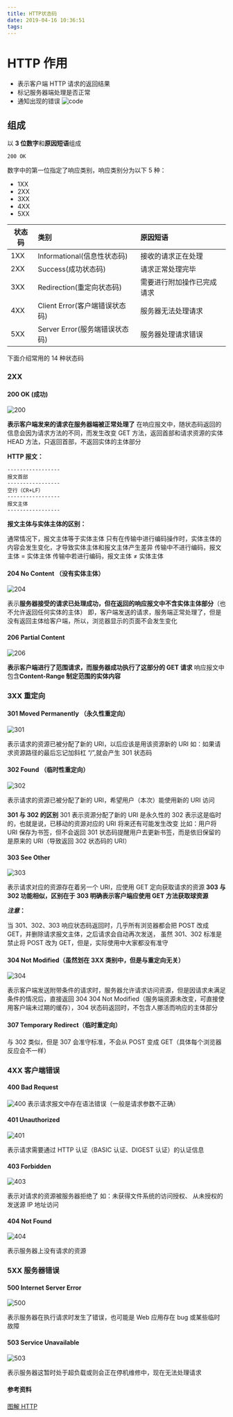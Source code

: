```yaml
---
title: HTTP状态码
date: 2019-04-16 10:36:51
tags:
---
```


# HTTP 作用

- 表示客户端 HTTP 请求的返回结果
- 标记服务器端处理是否正常
- 通知出现的错误
  ![code](HTTP状态码/code.jpg)

## 组成

以 **3 位数字**和**原因短语**组成

```
200 OK
```

数字中的第一位指定了响应类别，响应类别分为以下 5 种：

- 1XX
- 2XX
- 3XX
- 4XX
- 5XX

| 状态码 | 类别                           | 原因短语                   |
| ------ | :----------------------------- | :------------------------- |
| 1XX    | Informational(信息性状态码)    | 接收的请求正在处理         |
| 2XX    | Success(成功状态码)            | 请求正常处理完毕           |
| 3XX    | Redirection(重定向状态码)      | 需要进行附加操作已完成请求 |
| 4XX    | Client Error(客户端错误状态码) | 服务器无法处理请求         |
| 5XX    | Server Error(服务端错误状态码) | 服务器处理请求错误         |

下面介绍常用的 14 种状态码

### 2XX

#### 200 OK (成功)

![200](HTTP状态码/200.jpg)

**表示客户端发来的请求在服务器端被正常处理了**
在响应报文中，随状态码返回的信息会因为请求方法的不同，而发生改变
GET 方法，返回首部和请求资源的实体
HEAD 方法，只返回首部，不返回实体的主体部分

**HTTP 报文：**

```
-----------------
报文首部
-----------------
空行（CR+LF）
-----------------
报文主体
-----------------
```

**报文主体与实体主体的区别：**

通常情况下，报文主体等于实体主体
只有在传输中进行编码操作时，实体主体的内容会发生变化，才导致实体主体和报文主体产生差异
传输中不进行编码，报文主体 = 实体主体
传输中若进行编码，报文主体 ≠ 实体主体

#### 204 No Content （没有实体主体）

![204](HTTP状态码/204.jpg)

表示**服务器接受的请求已处理成功，但在返回的响应报文中不含实体主体部分**（也不允许返回任何实体的主体）
即，客户端发送的请求，服务端正常处理了，但是没有返回主体给客户端，所以，浏览器显示的页面不会发生变化

#### 206 Partial Content

![206](HTTP状态码/206.jpg)

**表示客户端进行了范围请求，而服务器成功执行了这部分的 GET 请求**
响应报文中包含**Content-Range 制定范围的实体内容**

### 3XX 重定向

#### 301 Moved Permanently （永久性重定向）

![301](HTTP状态码/301.jpg)

表示请求的资源已被分配了新的 URI，以后应该是用该资源新的 URI
如：如果请求资源路径的最后忘记加斜杠 “/”,就会产生 301 状态码

#### 302 Found （临时性重定向）

![302](HTTP状态码/302.jpg)

表示请求的资源已被分配了新的 URI，希望用户（本次）能使用新的 URI 访问

**301 与 302 的区别**
301 表示资源分配了新的 URI 是永久性的
302 表示这是临时的，也就是说，已移动的资源对应的 URI 将来还有可能发生改变
比如：用户将 URI 保存为书签，但不会返回 301 状态码提醒用户去更新书签，而是依旧保留的是原来的 URI（导致返回 302 状态码的 URI）

#### 303 See Other

![303](HTTP状态码/303.jpg)

表示请求对应的资源存在着另一个 URI，应使用 GET 定向获取请求的资源
**303 与 302 功能相似，区别在于 303 明确表示客户端应使用 GET 方法获取球资源**

**_注意_：**

当 301、302、303 响应状态码返回时，几乎所有浏览器都会把 POST 改成 GET，并删除请求报文主体，之后请求会自动再次发送，
虽然 301、302 标准是禁止将 POST 改为 GET，但是，实际使用中大家都没有准守

#### 304 Not Modified（虽然划在 3XX 类别中，但是与重定向无关）

![304](HTTP状态码/304.jpg)

表示客户端发送附带条件的请求时，服务器允许请求访问资源，但是因请求未满足条件的情况后，直接返回 304
304 Not Modified（服务端资源未改变，可直接使用客户端未过期的缓存），304 状态码返回时，不包含人挪活而响应的主体部分

#### 307 Temporary Redirect（临时重定向）

与 302 类似，但是 307 会准守标准，不会从 POST 变成 GET（具体每个浏览器反应会不一样）

### 4XX 客户端错误

#### 400 Bad Request

![400](HTTP状态码/400.jpg)
表示请求报文中存在语法错误（一般是请求参数不正确）

#### 401 Unauthorized

![401](HTTP状态码/401.jpg)

表示请求需要通过 HTTP 认证（BASIC 认证、DIGEST 认证）的认证信息

#### 403 Forbidden

![403](HTTP状态码/403.jpg)

表示对请求的资源被服务器拒绝了
如：未获得文件系统的访问授权、
从未授权的发送源 IP 地址访问

#### 404 Not Found

![404](HTTP状态码/404.jpg)

表示服务器上没有请求的资源

### 5XX 服务器错误

#### 500 Internet Server Error

![500](HTTP状态码/500.jpg)

表示服务器在执行请求时发生了错误，也可能是 Web 应用存在 bug 或某些临时故障

#### 503 Service Unavailable

![503](HTTP状态码/502.jpg)

表示服务器这暂时处于超负载或则会正在停机维修中，现在无法处理请求

#### 参考资料

[图解 HTTP](https://book.douban.com/subject/25863515/)
